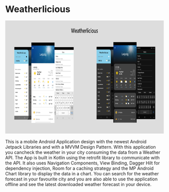 # Weatherlicious

<img src="https://github.com/agul1no/Weatherlicious/blob/master/Mockup.png" width="800" height="360" />

This is a mobile Android Application design with the newest Android Jetpack Libraries and with a MVVM Design Pattern. With this application you cancheck the weather in your city consuming the data from a Weather API. The App is built in Kotlin using the retrofit library to communicate with the API. It also uses Navigation Components, View Binding, Dagger Hilt for dependency injection, Room for a caching strategy and the MP Android Chart library to display the data in a chart. You can search for the weather forecast in your favourite city and you are also able to use the application offline and see the latest downloaded weather forecast in your device.
